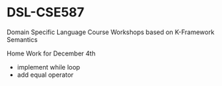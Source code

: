 DSL-CSE587
==========

Domain Specific Language Course Workshops based on K-Framework Semantics

Home Work for December 4th
* implement while loop
* add equal operator